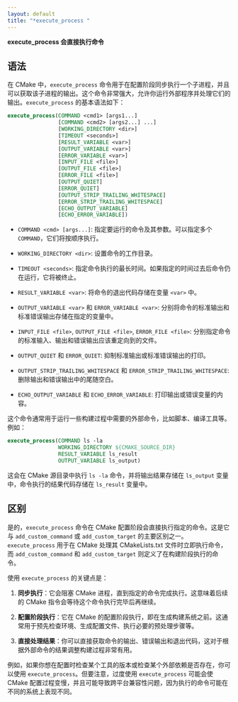 ```yaml
---
layout: default
title: "*execute_process "
---
```

**execute_process 会直接执行命令**




## 语法

在 CMake 中，`execute_process` 命令用于在配置阶段同步执行一个子进程，并且可以获取该子进程的输出。这个命令非常强大，允许你运行外部程序并处理它们的输出。`execute_process` 的基本语法如下：

```cmake
execute_process(COMMAND <cmd1> [args1...]
                [COMMAND <cmd2> [args2...] ...]
                [WORKING_DIRECTORY <dir>]
                [TIMEOUT <seconds>]
                [RESULT_VARIABLE <var>]
                [OUTPUT_VARIABLE <var>]
                [ERROR_VARIABLE <var>]
                [INPUT_FILE <file>]
                [OUTPUT_FILE <file>]
                [ERROR_FILE <file>]
                [OUTPUT_QUIET]
                [ERROR_QUIET]
                [OUTPUT_STRIP_TRAILING_WHITESPACE]
                [ERROR_STRIP_TRAILING_WHITESPACE]
                [ECHO_OUTPUT_VARIABLE]
                [ECHO_ERROR_VARIABLE])
```

- `COMMAND <cmd> [args...]`: 指定要运行的命令及其参数。可以指定多个 `COMMAND`，它们将按顺序执行。

- `WORKING_DIRECTORY <dir>`: 设置命令的工作目录。

- `TIMEOUT <seconds>`: 指定命令执行的最长时间。如果指定的时间过去后命令仍在运行，它将被终止。

- `RESULT_VARIABLE <var>`: 将命令的退出代码存储在变量 `<var>` 中。

- `OUTPUT_VARIABLE <var>` 和 `ERROR_VARIABLE <var>`: 分别将命令的标准输出和标准错误输出存储在指定的变量中。

- `INPUT_FILE <file>`, `OUTPUT_FILE <file>`, `ERROR_FILE <file>`: 分别指定命令的标准输入、输出和错误输出应该重定向到的文件。

- `OUTPUT_QUIET` 和 `ERROR_QUIET`: 抑制标准输出或标准错误输出的打印。

- `OUTPUT_STRIP_TRAILING_WHITESPACE` 和 `ERROR_STRIP_TRAILING_WHITESPACE`: 删除输出和错误输出中的尾随空白。

- `ECHO_OUTPUT_VARIABLE` 和 `ECHO_ERROR_VARIABLE`: 打印输出或错误变量的内容。

这个命令通常用于运行一些构建过程中需要的外部命令，比如脚本、编译工具等。例如：

```cmake
execute_process(COMMAND ls -la
                WORKING_DIRECTORY ${CMAKE_SOURCE_DIR}
                RESULT_VARIABLE ls_result
                OUTPUT_VARIABLE ls_output)
```

这会在 CMake 源目录中执行 `ls -la` 命令，并将输出结果存储在 `ls_output` 变量中，命令执行的结果代码存储在 `ls_result` 变量中。





## 区别

是的，`execute_process` 命令在 CMake 配置阶段会直接执行指定的命令。这是它与 `add_custom_command` 或 `add_custom_target` 的主要区别之一。`execute_process` 用于在 CMake 处理其 CMakeLists.txt 文件时立即执行命令，而 `add_custom_command` 和 `add_custom_target` 则定义了在构建阶段执行的命令。

使用 `execute_process` 的关键点是：

1. **同步执行**：它会阻塞 CMake 进程，直到指定的命令完成执行。这意味着后续的 CMake 指令会等待这个命令执行完毕后再继续。

2. **配置阶段执行**：它在 CMake 的配置阶段执行，即在生成构建系统之前。这通常用于预先检查环境、生成配置文件、执行必要的预处理步骤等。

3. **直接处理结果**：你可以直接获取命令的输出、错误输出和退出代码，这对于根据外部命令的结果调整构建过程非常有用。

例如，如果你想在配置时检查某个工具的版本或检查某个外部依赖是否存在，你可以使用 `execute_process`。但要注意，过度使用 `execute_process` 可能会使 CMake 配置过程变慢，并且可能导致跨平台兼容性问题，因为执行的命令可能在不同的系统上表现不同。